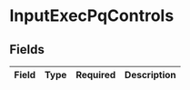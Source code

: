 # InputExecPqControls


## Fields

| Field       | Type        | Required    | Description |
| ----------- | ----------- | ----------- | ----------- |